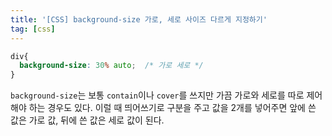 ```yaml
---
title: '[CSS] background-size 가로, 세로 사이즈 다르게 지정하기'
tag: [css]
---
```


```css
div{
  background-size: 30% auto;  /* 가로 세로 */
}
```

`background-size`는 보통 `contain`이나 `cover`를 쓰지만 가끔 가로와 세로를 따로 제어해야 하는 경우도 있다. 이럴 때 띄어쓰기로 구분을 주고 값을 2개를 넣어주면 앞에 쓴 값은 가로 값, 뒤에 쓴 값은 세로 값이 된다.